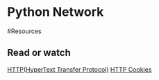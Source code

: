 # Python Network

#Resources
## Read or watch 
[HTTP(HyperText Transfer Protocol)](https://intranet.alxswe.com/rltoken/rAon_EpQ6PGl8N0plySn4A)
[HTTP Cookies](https://intranet.alxswe.com/rltoken/MhVCl_0oviQldWPn5oX-NQ)
